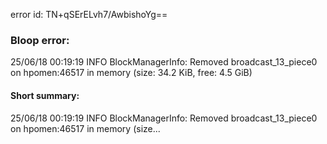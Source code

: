 error id: TN+qSErELvh7/AwbishoYg==
### Bloop error:

25/06/18 00:19:19 INFO BlockManagerInfo: Removed broadcast_13_piece0 on hpomen:46517 in memory (size: 34.2 KiB, free: 4.5 GiB)
#### Short summary: 

25/06/18 00:19:19 INFO BlockManagerInfo: Removed broadcast_13_piece0 on hpomen:46517 in memory (size...